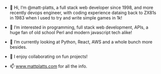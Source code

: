 - 👋 Hi, I’m @matt-platts, a full stack web developer since 1998, and more recently devops engineer, with coding experience dataing back to ZX81s in 1983 when I used to try and write simple games in 1k!

- 👀 I’m interested in programming, full stack web development, APIs, a huge fan of old school Perl and modern javascript tech alike!

- 🌱 I’m currently looking at Python, React, AWS and a whole bunch more besides.

- 💞️ I enjoy collaborating on fun projects!

- 📫 www.mattplatts.com for all the info.

<!---
matt-platts/matt-platts is a ✨ special ✨ repository because its `README.md` (this file) appears on your GitHub profile.
You can click the Preview link to take a look at your changes.
--->
